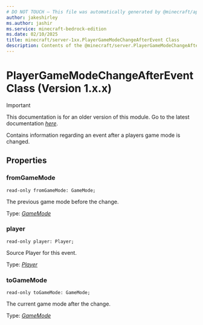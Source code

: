 ```yaml
---
# DO NOT TOUCH — This file was automatically generated by @minecraft/api-docs-generator, to report problems file an issue at https://github.com/Mojang/minecraft-scripting-libraries
author: jakeshirley
ms.author: jashir
ms.service: minecraft-bedrock-edition
ms.date: 02/10/2025
title: minecraft/server-1xx.PlayerGameModeChangeAfterEvent Class
description: Contents of the @minecraft/server.PlayerGameModeChangeAfterEvent class (Version 1.x.x).
---
```

# PlayerGameModeChangeAfterEvent Class (Version 1.x.x)

> [!IMPORTANT]
> This documentation is for an older version of this module. Go to the latest documentation [*here*](../../../scriptapi/minecraft/server/PlayerGameModeChangeAfterEvent.md).

Contains information regarding an event after a players game mode is changed.

## Properties

### **fromGameMode**
`read-only fromGameMode: GameMode;`

The previous game mode before the change.

Type: [*GameMode*](GameMode.md)

### **player**
`read-only player: Player;`

Source Player for this event.

Type: [*Player*](Player.md)

### **toGameMode**
`read-only toGameMode: GameMode;`

The current game mode after the change.

Type: [*GameMode*](GameMode.md)
